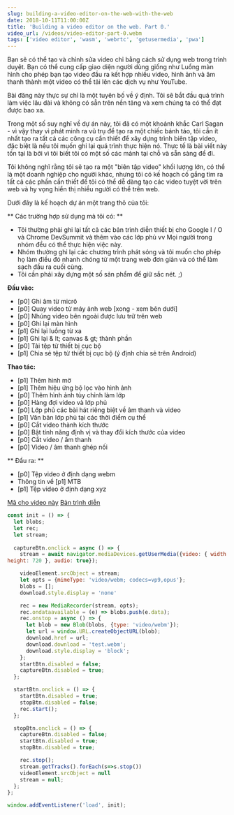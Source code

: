 ```yaml
---
slug: building-a-video-editor-on-the-web-with-the-web
date: 2018-10-11T11:00:00Z
title: 'Building a video editor on the web. Part 0.'
video_url: /videos/video-editor-part-0.webm
tags: ['video editor', 'wasm', 'webrtc', 'getusermedia', 'pwa']
---
```



Bạn sẽ có thể tạo và chỉnh sửa video chỉ bằng cách sử dụng web trong trình duyệt. Bạn có thể cung cấp giao diện người dùng giống như Luồng màn hình cho phép bạn tạo video đầu ra kết hợp nhiều video, hình ảnh và âm thanh thành một video có thể tải lên các dịch vụ như YouTube.

Bài đăng này thực sự chỉ là một tuyên bố về ý định. Tôi sẽ bắt đầu quá trình làm việc lâu dài và không có sẵn trên nền tảng và xem chúng ta có thể đạt được bao xa.

Trong một số suy nghĩ về dự án này, tôi đã có một khoảnh khắc Carl Sagan - vì vậy thay vì phát minh ra vũ trụ để tạo ra một chiếc bánh táo, tôi cần ít nhất tạo ra tất cả các công cụ cần thiết để xây dựng trình biên tập video, đặc biệt là nếu tôi muốn ghi lại quá trình thực hiện nó. Thực tế là bài viết này tồn tại là bởi vì tôi biết tôi có một số các mảnh tại chỗ và sẵn sàng để đi.

Tôi không nghĩ rằng tôi sẽ tạo ra một "biên tập video" khối lượng lớn, có thể là một doanh nghiệp cho người khác, nhưng tôi có kế hoạch cố gắng tìm ra tất cả các phần cần thiết để tôi có thể dễ dàng tạo các video tuyệt vời trên web và hy vọng hiển thị nhiều người có thể trên web.

Dưới đây là kế hoạch dự án một trang thô của tôi:


** Các trường hợp sử dụng mà tôi có: **


* Tôi thường phải ghi lại tất cả các bản trình diễn thiết bị cho Google I / O và Chrome DevSummit và thêm vào các lớp phủ vv Mọi người trong nhóm đều có thể thực hiện việc này.
* Nhóm thường ghi lại các chương trình phát sóng và tôi muốn cho phép họ làm điều đó nhanh chóng từ một trang web đơn giản và có thể làm sạch đầu ra cuối cùng.
* Tôi cần phải xây dựng một số sản phẩm để giữ sắc nét. ;)


**Đầu vào:**


* [p0] Ghi âm từ micrô
* [p0] Quay video từ máy ảnh web [xong - xem bên dưới]
* [p0] Nhúng video bên ngoài được lưu trữ trên web
* [p0] Ghi lại màn hình
* [p1] Ghi lại luồng từ xa
* [p1] Ghi lại & lt; canvas & gt; thành phần
* [p0] Tải tệp từ thiết bị cục bộ
* [p1] Chia sẻ tệp từ thiết bị cục bộ (ý định chia sẻ trên Android)


**Thao tác:**


* [p1] Thêm hình mờ
* [p1] Thêm hiệu ứng bộ lọc vào hình ảnh
* [p0] Thêm hình ảnh tùy chỉnh làm lớp
* [p0] Hàng đợi video và lớp phủ
* [p0] Lớp phủ các bài hát riêng biệt về âm thanh và video
* [p1] Văn bản lớp phủ tại các thời điểm cụ thể
* [p0] Cắt video thành kích thước
* [p0] Bật tính năng định vị và thay đổi kích thước của video
* [p0] Cắt video / âm thanh
* [p0] Video / âm thanh ghép nối


** Đầu ra: **


* [p0] Tệp video ở định dạng webm
* Thông tin về [p1] MTB
* [p1] Tệp video ở định dạng xyz

[Mã cho video này](https://glitch.com/edit/\#!/camera-recorder?path=script.js:1:0) [Bản trình diễn](https://camera-recorder.glitch.me/)


```javascript  
const init = () => {  
  let blobs;  
  let rec;  
  let stream;  
    
  captureBtn.onclick = async () => {  
    stream = await navigator.mediaDevices.getUserMedia({video: { width: 1280, 
height: 720 }, audio: true});

    videoElement.srcObject = stream;  
    let opts = {mimeType: 'video/webm; codecs=vp9,opus'};  
    blobs = [];  
    download.style.display = 'none'

    rec = new MediaRecorder(stream, opts);  
    rec.ondataavailable = (e) => blobs.push(e.data);  
    rec.onstop = async () => {  
      let blob = new Blob(blobs, {type: 'video/webm'});  
      let url = window.URL.createObjectURL(blob);  
      download.href = url;  
      download.download = 'test.webm';  
      download.style.display = 'block';  
    };  
    startBtn.disabled = false;  
    captureBtn.disabled = true;  
  };

  startBtn.onclick = () => {  
    startBtn.disabled = true;  
    stopBtn.disabled = false;  
    rec.start();  
  };

  stopBtn.onclick = () => {  
    captureBtn.disabled = false;  
    startBtn.disabled = true;  
    stopBtn.disabled = true;

    rec.stop();  
    stream.getTracks().forEach(s=>s.stop())  
    videoElement.srcObject = null  
    stream = null;  
  };  
};

window.addEventListener('load', init);  
```

